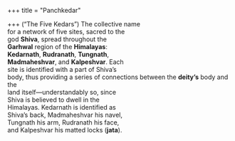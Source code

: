 +++
title = "Panchkedar"

+++
(“The Five Kedars”) The collective name  
for a network of five sites, sacred to the  
god **Shiva**, spread throughout the  
**Garhwal** region of the **Himalayas**:  
**Kedarnath**, **Rudranath**, **Tungnath**,  
**Madmaheshvar**, and **Kalpeshvar**. Each  
site is identified with a part of Shiva’s  
body, thus providing a series of connections between the **deity’s** body and the  
land itself—understandably so, since  
Shiva is believed to dwell in the  
Himalayas. Kedarnath is identified as  
Shiva’s back, Madmaheshvar his navel,  
Tungnath his arm, Rudranath his face,  
and Kalpeshvar his matted locks (**jata**).